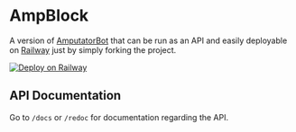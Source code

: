 # AmpBlock

A version of [AmputatorBot](https://github.com/KilledMufasa/AmputatorBot) that can be run as an API and easily deployable on [Railway](https://railway.app/) just by simply forking the project.

[![Deploy on Railway](https://railway.app/button.svg)](https://railway.app/new/template/V4OteT?referralCode=vr6FMg)

## API Documentation

Go to `/docs` or `/redoc` for documentation regarding the API.
